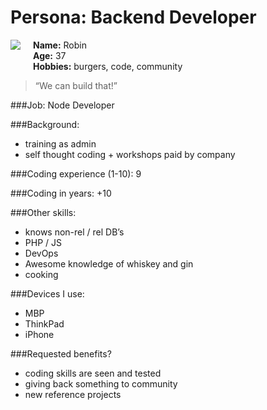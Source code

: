 # Persona: Backend Developer

<img src="https://s3.amazonaws.com/uifaces/faces/twitter/i_makethings/128.jpg" align="right" style="float:left; margin: 0 20px 20px 0" /> 

**Name:** Robin  
**Age:** 37  
**Hobbies:** burgers, code, community 

> “We can build that!”

###Job: 
Node Developer

###Background:
- training as admin
- self thought coding + workshops paid by company


###Coding experience (1-10):
9

###Coding in years:
+10

###Other skills: 
- knows non-rel / rel DB’s
- PHP / JS
- DevOps
- Awesome knowledge of whiskey and gin
- cooking


###Devices I use: 
- MBP 
- ThinkPad
- iPhone


###Requested benefits?
- coding skills are seen and tested
- giving back something to community
- new reference projects

